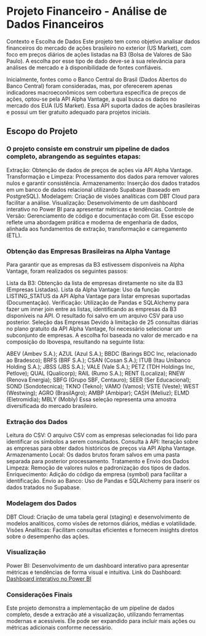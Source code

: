 # Projeto Financeiro - Análise de Dados Financeiros

Contexto e Escolha de Dados
Este projeto tem como objetivo analisar dados financeiros do mercado de ações brasileiro no exterior (US Market), com foco em preços diários de ações listadas na B3 (Bolsa de Valores de São Paulo). A escolha por esse tipo de dado deve-se à sua relevância para análises de mercado e à disponibilidade de fontes confiáveis.

Inicialmente, fontes como o Banco Central do Brasil (Dados Abertos do Banco Central) foram consideradas, mas, por oferecerem apenas indicadores macroeconômicos sem cobertura específica de preços de ações, optou-se pela API Alpha Vantage, a qual busca os dados no mercado dos EUA (US Market). Essa API suporta dados de ações brasileiras e possui um tier gratuito adequado para projetos iniciais.

## Escopo do Projeto

### O projeto consiste em construir um pipeline de dados completo, abrangendo as seguintes etapas:

Extração: Obtenção de dados de preços de ações via API Alpha Vantage.
Transformação e Limpeza: Processamento dos dados para remover valores nulos e garantir consistência.
Armazenamento: Inserção dos dados tratados em um banco de dados relacional utilizando Supabase (baseado em PostgreSQL).
Modelagem: Criação de visões analíticas com DBT Cloud para facilitar a análise.
Visualização: Desenvolvimento de um dashboard interativo no Power BI para apresentar métricas e tendências.
Controle de Versão: Gerenciamento de código e documentação com Git.
Esse escopo reflete uma abordagem prática e moderna de engenharia de dados, alinhada aos fundamentos de extração, transformação e carregamento (ETL).

### Obtenção das Empresas Brasileiras na Alpha Vantage
Para garantir que as empresas da B3 estivessem disponíveis na Alpha Vantage, foram realizados os seguintes passos:

Lista da B3: Obtenção da lista de empresas diretamente no site da B3 (Empresas Listadas).
Lista da Alpha Vantage: Uso da função LISTING_STATUS da API Alpha Vantage para listar empresas suportadas (Documentação).
Verificação: Utilização de Pandas e SQLAlchemy para fazer um inner join entre as listas, identificando as empresas da B3 disponíveis na API. O resultado foi salvo em um arquivo CSV para uso posterior.
Seleção das Empresas
Devido à limitação de 25 consultas diárias no plano gratuito da API Alpha Vantage, foi necessário selecionar um subconjunto de empresas. A escolha foi baseada no valor de mercado e na composição do Ibovespa, resultando na seguinte lista:

ABEV (Ambev S.A.); AZUL (Azul S.A.); BBDC (Barings BDC Inc, relacionado ao Bradesco); BRFS (BRF S.A.); CSAN (Cosan S.A.); ITUB (Itau Unibanco Holding S.A.); JBSS (JBS S.A.); VALE (Vale S.A.); PETZ (TDH Holdings Inc, Petlove); QUAL (Qualicorp); RAIL (Rumo S.A.); RENT (Localiza); RNEW (Renova Energia); SBFG (Grupo SBF, Centauro); SEER (Ser Educacional); SOND (Sondotecnica); TKNO (Tekno); VAMO (Vamos); VSTE (Veste); WEST (Westwing); AGRO (BrasilAgro); AMBP (Ambipar); CASH (Meliuz); ELMD (Eletromidia); MBLY (Mobly)
Essa seleção representa uma amostra diversificada do mercado brasileiro.

### Extração dos Dados
Leitura do CSV: O arquivo CSV com as empresas selecionadas foi lido para identificar os símbolos a serem consultados.
Consulta à API: Iteração sobre as empresas para obter dados históricos de preços via API Alpha Vantage.
Armazenamento Local: Os dados brutos foram salvos em uma pasta separada para posterior processamento.
Tratamento e Envio dos Dados
Limpeza: Remoção de valores nulos e padronização dos tipos de dados.
Enriquecimento: Adição do código da empresa (symbol) para facilitar a identificação.
Envio ao Banco: Uso de Pandas e SQLAlchemy para inserir os dados tratados no Supabase.

### Modelagem dos Dados
DBT Cloud: Criação de uma tabela geral (staging) e desenvolvimento de modelos analíticos, como visões de retornos diários, médias e volatilidade.
Visões Analíticas: Facilitam consultas eficientes e fornecem insights diretos sobre o desempenho das ações.

### Visualização
Power BI: Desenvolvimento de um dashboard interativo para apresentar métricas e tendências de forma visual e intuitiva.
Link do Dashboard: [Dashboard interativo no Power BI](https://app.powerbi.com/view?r=eyJrIjoiODAxNGVlYzktODQ4Ny00NzBlLWI3NWEtOTgwYzcyMDU3YzI2IiwidCI6IjIzZGQzNGE4LWRjMGUtNDU0YS05OTE3LTlhNjQ1OWY0OGJhOCJ9)

### Considerações Finais
Este projeto demonstra a implementação de um pipeline de dados completo, desde a extração até a visualização, utilizando ferramentas modernas e acessíveis. Ele pode ser expandido para incluir mais ações ou métricas adicionais conforme necessário.
